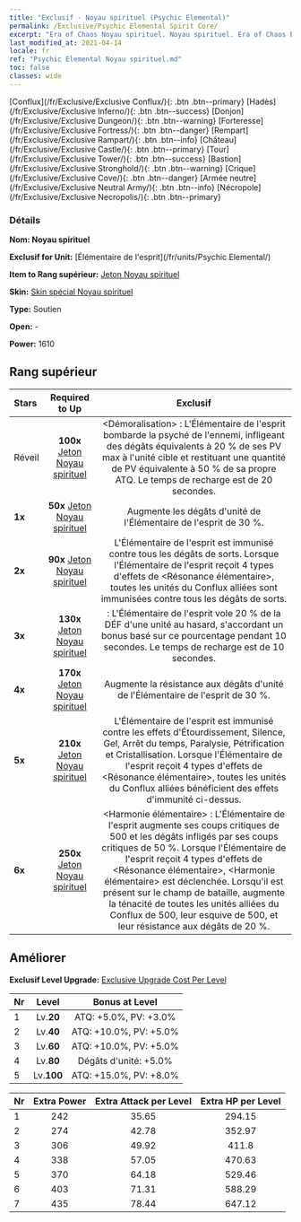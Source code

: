 ```yaml
---
title: "Exclusif - Noyau spirituel (Psychic Elemental)"
permalink: /Exclusive/Psychic Elemental Spirit Core/
excerpt: "Era of Chaos Noyau spirituel. Noyau spirituel. Era of Chaos Exclusif Noyau spirituel. Élémentaire de l'esprit Exclusif."
last_modified_at: 2021-04-14
locale: fr
ref: "Psychic Elemental Noyau spirituel.md"
toc: false
classes: wide
---
```

 [Conflux](/fr/Exclusive/Exclusive Conflux/){: .btn .btn--primary} [Hadès](/fr/Exclusive/Exclusive Inferno/){: .btn .btn--success} [Donjon](/fr/Exclusive/Exclusive Dungeon/){: .btn .btn--warning} [Forteresse](/fr/Exclusive/Exclusive Fortress/){: .btn .btn--danger} [Rempart](/fr/Exclusive/Exclusive Rampart/){: .btn .btn--info} [Château](/fr/Exclusive/Exclusive Castle/){: .btn .btn--primary} [Tour](/fr/Exclusive/Exclusive Tower/){: .btn .btn--success} [Bastion](/fr/Exclusive/Exclusive Stronghold/){: .btn .btn--warning} [Crique](/fr/Exclusive/Exclusive Cove/){: .btn .btn--danger} [Armée neutre](/fr/Exclusive/Exclusive Neutral Army/){: .btn .btn--info} [Nécropole](/fr/Exclusive/Exclusive Necropolis/){: .btn .btn--primary} 

### Détails
 **Nom: Noyau spirituel** 

 **Exclusif for Unit:** [Élémentaire de l'esprit](/fr/units/Psychic Elemental/) 

 **Item to Rang supérieur:** [Jeton Noyau spirituel](/fr/Items/con_1000/)

 **Skin:** [Skin spécial Noyau spirituel](/fr/Items/con_668/)

 **Type:** Soutien

 **Open:** -

 **Power:** 1610

## Rang supérieur

  |     Stars    |  Required to Up | Exclusif |
  |:-------------|:---------------:|:---------------:|
  |  Réveil  | **100x** [Jeton Noyau spirituel](/fr/Items/con_1000/) | <Démoralisation> : L'Élémentaire de l'esprit bombarde la psyché de l'ennemi, infligeant des dégâts équivalents à 20 % de ses PV max à l'unité cible et restituant une quantité de PV équivalente à 50 % de sa propre ATQ. Le temps de recharge est de 20 secondes. |
  | **1x** <i class="fas fa-star"/> | **50x** [Jeton Noyau spirituel](/fr/Items/con_1000/) | Augmente les dégâts d'unité de l'Élémentaire de l'esprit de 30 %. |
  | **2x** <i class="fas fa-star"/> | **90x** [Jeton Noyau spirituel](/fr/Items/con_1000/) | L'Élémentaire de l'esprit est immunisé contre tous les dégâts de sorts. Lorsque l'Élémentaire de l'esprit reçoit 4 types d'effets de <Résonance élémentaire>, toutes les unités du Conflux alliées sont immunisées contre tous les dégâts de sorts. |
  | **3x** <i class="fas fa-star"/> | **130x** [Jeton Noyau spirituel](/fr/Items/con_1000/) | <Domination> : L'Élémentaire de l'esprit vole 20 % de la DÉF d'une unité au hasard, s'accordant un bonus basé sur ce pourcentage pendant 10 secondes. Le temps de recharge est de 10 secondes. |
  | **4x** <i class="fas fa-star"/> | **170x** [Jeton Noyau spirituel](/fr/Items/con_1000/) | Augmente la résistance aux dégâts d'unité de l'Élémentaire de l'esprit de 30 %. |
  | **5x** <i class="fas fa-star"/> | **210x** [Jeton Noyau spirituel](/fr/Items/con_1000/) | L'Élémentaire de l'esprit est immunisé contre les effets d'Étourdissement, Silence, Gel, Arrêt du temps, Paralysie, Pétrification et Cristallisation. Lorsque l'Élémentaire de l'esprit reçoit 4 types d'effets de <Résonance élémentaire>, toutes les unités du Conflux alliées bénéficient des effets d'immunité ci-dessus. |
  | **6x** <i class="fas fa-star"/> | **250x** [Jeton Noyau spirituel](/fr/Items/con_1000/) | <Harmonie élémentaire> : L'Élémentaire de l'esprit augmente ses coups critiques de 500 et les dégâts infligés par ses coups critiques de 50 %. Lorsque l'Élémentaire de l'esprit reçoit 4 types d'effets de <Résonance élémentaire>, <Harmonie élémentaire> est déclenchée. Lorsqu'il est présent sur le champ de bataille, augmente la ténacité de toutes les unités alliées du Conflux de 500, leur esquive de 500, et leur résistance aux dégâts de 20 %. |


## Améliorer
 **Exclusif Level Upgrade:** [Exclusive Upgrade Cost Per Level](/Exclusive/ExclusiveUpgradeCostPerLevel/)

  |  Nr  |   Level  | Bonus at Level |
  |:-----|:--------:|:--------------:|
  | 1 | Lv.**20** | ATQ: +5.0%, PV: +3.0% |
  | 2 | Lv.**40** | ATQ: +10.0%, PV: +5.0% |
  | 3 | Lv.**60** | ATQ: +10.0%, PV: +5.0% |
  | 4 | Lv.**80** | Dégâts d'unité: +5.0% |
  | 5 | Lv.**100** | ATQ: +15.0%, PV: +8.0% |


  |  Nr  |  Extra Power | Extra Attack per Level | Extra HP per Level |
  |:-----|:--------:|:--------:|:--------:|
  | 1 | 242 | 35.65 | 294.15 |
  | 2 | 274 | 42.78 | 352.97 |
  | 3 | 306 | 49.92 | 411.8 |
  | 4 | 338 | 57.05 | 470.63 |
  | 5 | 370 | 64.18 | 529.46 |
  | 6 | 403 | 71.31 | 588.29 |
  | 7 | 435 | 78.44 | 647.12 |


